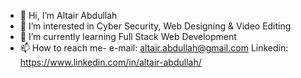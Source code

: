 - 👋 Hi, I’m Altair Abdullah
- 👀 I’m interested in Cyber Security, Web Designing & Video Editing 
- 🌱 I’m currently learning Full Stack Web Development
- 📫 How to reach me- e-mail: altair.abdullah@gmail.com
                       Linkedin: https://www.linkedin.com/in/altair-abdullah/

<!---
AltairAbdullah/AltairAbdullah is a ✨ special ✨ repository because its `README.md` (this file) appears on your GitHub profile.
You can click the Preview link to take a look at your changes.
--->
